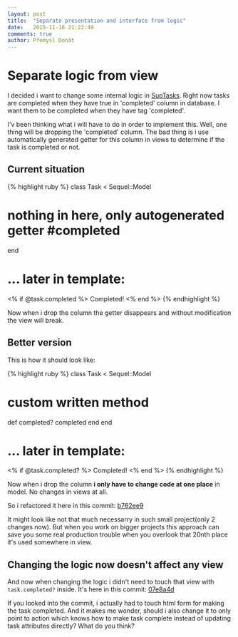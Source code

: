 ```yaml
---
layout: post
title:  "Separate presentation and interface from logic"
date:   2015-11-16 21:22:49
comments: true
author: Přemysl Donát
---
```

# Separate logic from view

I decided i want to change some internal logic in [SupTasks](https://github.com/Masa331/suptasks). Right now tasks are completed when they have true in 'completed' column in database. I want them to be completed when they have tag 'completed'.

I'v been thinking what i will have to do in order to implement this. Well, one thing will be dropping the 'completed' column. The bad thing is i use automatically generated getter for this column in views to determine if the task is completed or not.

## Current situation

{% highlight ruby %}
class Task < Sequel::Model
  # nothing in here, only autogenerated getter #completed
end

# ... later in template:

<% if @task.completed %>
  <span>Completed!</span>
<% end %>
{% endhighlight %}

Now when i drop the column the getter disappears and without modification the view will break.

## Better version

This is how it should look like:

{% highlight ruby %}
class Task < Sequel::Model
  # custom written method
  def completed?
    completed
  end
end

# ... later in template:

<% if @task.completed? %>
  <span>Completed!</span>
<% end %>
{% endhighlight %}

Now when i drop the column **i only have to change code at one place** in model. No changes in views at all.

So i refactored it here in this commit: [b762ee9](https://github.com/Masa331/suptasks/commit/b762ee91e35b6137bf0a195f4acc35156711e597)

It might look like not that much necessarry in such small project(only 2 changes now). But when you work on bigger projects this approach can save you some real production trouble when you overlook that 20nth place it's used somewhere in view.

## Changing the logic now doesn't affect any view

And now when changing the logic i didn't need to touch that view with `task.completed?` inside. It's here in this commit: [07e8a4d](https://github.com/Masa331/suptasks/commit/07e8a4d09ee24bc609e54c48fcf7eaae3a75b794)

If you looked into the commit, i actually had to touch html form for making the task completed. And it makes me wonder, should i also change it to only point to action which knows how to make task complete instead of updating task attributes directly? What do you think?
